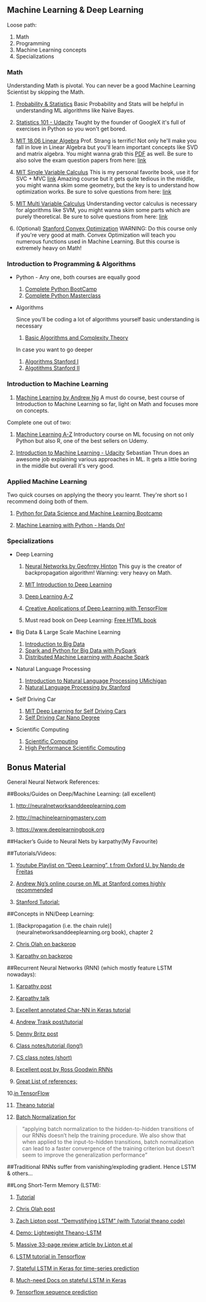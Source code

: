 ## Machine Learning & Deep Learning

Loose path:
1. Math
2. Programming
3. Machine Learning concepts
4. Specializations


### Math
Understanding Math is pivotal. You can never be a good Machine Learning Scientist
by skipping the Math.

  1. [Probability & Statistics](https://www.khanacademy.org/math/probability)
     Basic Probability and Stats will be helpful in understanding ML algorithms like Naive Bayes. 
     
  2. [Statistics 101 - Udacity](https://www.udacity.com/course/intro-to-statistics--st101)
      Taught by the founder of GoogleX it's full of exercises in Python so you won't get bored.
     
  3. [MIT 18.06 Linear Algebra](https://www.youtube.com/watch?v=ZK3O402wf1c&list=PLE7DDD91010BC51F8)
     Prof. Strang is terrific! Not only he'll make you fall in love in Linear Algebra but you'll learn
     important concepts like SVD and matrix algebra. You might wanna grab this [PDF](http://www.math.hcmus.edu.vn/~bxthang/Linear%20algebra%20and%20its%20applications.pdf)
     as well. Be sure to also solve the exam question papers from here: [link](https://ocw.mit.edu/courses/mathematics/18-06-linear-algebra-spring-2010/exams/)
     
  4. [MIT Single Variable Calculus](https://www.youtube.com/watch?v=7K1sB05pE0A&list=PL590CCC2BC5AF3BC1)
     This is my personal favorite book, use it for SVC + MVC [link](https://drive.google.com/open?id=0BwEXorNDIEnFc3VKN3RUOWdRdUE)
     Amazing course but it gets quite tedious in the middle, you might wanna skim some geometry, but the key is
     to understand how optimization works. Be sure to solve questions from here: [link](https://ocw.mit.edu/courses/mathematics/18-01-single-variable-calculus-fall-2006/exams/)
     
  5. [MIT Multi Variable Calculus](https://www.youtube.com/watch?v=PxCxlsl_YwY&list=PL4C4C8A7D06566F38)
     Understanding vector calculus is necessary for algorithms like SVM, you might wanna skim some parts
     which are purely theoretical. Be sure to solve questions from here: [link](https://ocw.mit.edu/courses/mathematics/18-02-multivariable-calculus-fall-2007/exams/)
     
  7. (Optional) [Stanford Convex Optimization](https://lagunita.stanford.edu/courses/Engineering/CVX101/Winter2014/about)
     WARNING: Do this course only if you're very good at math. Convex Optimization will teach you numerous
     functions used in Machine Learning. But this course is extremely heavy on Math!

### Introduction to Programming & Algorithms
  * Python - Any one, both courses are equally good
    1. [Complete Python BootCamp](https://www.udemy.com/complete-python-bootcamp/)
    2. [Complete Python Masterclass](https://www.udemy.com/python-the-complete-python-developer-course/)
    
  * Algorithms
  
    Since you'll be coding a lot of algorithms yourself basic understanding is necessary
    1. [Basic Algorithms and Complexity Theory](https://www.youtube.com/watch?v=o4SGkB_8fFs&list=PLhQjrBD2T382VRUw5ZpSxQSFrxMOdFObl)
    
    In case you want to go deeper
      1. [Algorithms Stanford I](http://online.stanford.edu/course/algorithms-design-and-analysis-part-1)
      2. [Algotithms Stanford II](http://online.stanford.edu/course/algorithms-design-and-analysis-part-2)
 
 
### Introduction to Machine Learning

  1. [Machine Learning by Andrew Ng](https://www.coursera.org/learn/machine-learning)
     A must do course, best course of Introduction to Machine Learning so far, light on Math and focuses more on concepts.
     
  Complete one out of two:
  
  1. [Machine Learning A-Z](https://www.udemy.com/machinelearning/)
     Introductory course on ML focusing on not only Python but also R, one of the best sellers on Udemy.

  2. [Introduction to Machine Learning - Udacity](https://www.udacity.com/course/intro-to-machine-learning--ud120)
     Sebastian Thrun does an awesome job explaining various approaches in ML. It gets a little boring in the middle
     but overall it's very good. 


### Applied Machine Learning
  Two quick courses on applying the theory you learnt. They're short so I recommend doing both of them. 
  
  1. [Python for Data Science and Machine Learning Bootcamp](https://www.udemy.com/python-for-data-science-and-machine-learning-bootcamp/)

  2. [Machine Learning with Python - Hands On!](https://www.udemy.com/data-science-and-machine-learning-with-python-hands-on/)
  
    
### Specializations

  * Deep Learning
  
    1. [Neural Networks by Geofrrey Hinton](https://www.coursera.org/learn/neural-networks)
       This guy is the creator of backpropagation algorithm! Warning: very heavy on Math.
       
    2. [MIT Introduction to Deep Learning](http://introtodeeplearning.com/index.html)
    
    2. [Deep Learning A-Z](https://www.udemy.com/deeplearning/)
    
    3. [Creative Applications of Deep Learning with TensorFlow](https://www.kadenze.com/courses/creative-applications-of-deep-learning-with-tensorflow/info)
   
    4. Must read book on Deep Learning: [Free HTML book](http://www.deeplearningbook.org/)

  * Big Data & Large Scale Machine Learning
  
    1. [Introduction to Big Data](https://www.coursera.org/learn/big-data-introduction)
    2. [Spark and Python for Big Data with PySpark](https://www.udemy.com/spark-and-python-for-big-data-with-pyspark/)
    3. [Distributed Machine Learning with Apache Spark](https://www.edx.org/course/distributed-machine-learning-apache-uc-berkeleyx-cs120x)
    
  * Natural Language Processing
  
    1. [Introduction to Natural Language Processing UMichigan](http://academictorrents.com/details/78515f90de063ffc144be5e7e726c03849b4e0ed)
    2. [Natural Language Processing by Stanford](http://academictorrents.com/details/d2c8f8f1651740520b7dfab23438d89bc8c0c0ab)
    
  * Self Driving Car
  
    1. [MIT Deep Learning for Self Driving Cars](http://selfdrivingcars.mit.edu/)
    2. [Self Driving Car Nano Degree](https://in.udacity.com/course/self-driving-car-engineer-nanodegree--nd013/)
   
  * Scientific Computing
   
    1. [Scientific Computing](http://academictorrents.com/details/6f7e43052129b95f470d3043cfce2bf5c15ae380)
    2. [High Performance Scientific Computing](http://academictorrents.com/details/cb91a3d7a4c4c086be240b54e83ed8d587b31ff5)
 
 
 

 
## Bonus Material

General Neural Network References:

##Books/Guides on Deep/Machine Learning: (all excellent)
 
  1. http://neuralnetworksanddeeplearning.com

  2. http://machinelearningmastery.com

  3. https://www.deeplearningbook.org

##Hacker’s Guide to Neural Nets by karpathy(My Favourite)

##Tutorials/Videos:

  1. [Youtube Playlist on “Deep Learning”, t from Oxford U. by Nando de Freitas](https://www.youtube.com/playlist?list=PLE6Wd9FR--EfW8dtjAuPoTuPcqmOV53Fu)

  2. [Andrew Ng’s online course on ML at Stanford comes highly recommended](http://www.youtube.com/view_play_list?p=A89DCFA6ADACE599)

  3. [Stanford Tutorial:](http://ufldl.stanford.edu/tutorial/)

##Concepts in NN/Deep Learning:

  1. [Backpropagation (i.e. the chain rule)](neuralnetworksanddeeplearning.org book), chapter 2

  2. [Chris Olah on backprop](http://colah.github.io/posts/2015-08-Backprop/)

  3. [Karpathy on backprop](http://cs231n.github.io/optimization-2/)

##Recurrent Neural Networks (RNN) (which mostly feature LSTM nowadays):

  1. [Karpathy post](http://karpathy.github.io/2015/05/21/rnn-effectiveness/) 

  2. [Karpathy talk](https://www.youtube.com/watch?v=yCC09vCHzF8)

  3. [Excellent annotated Char-NN in Keras tutorial](http://ml4a.github.io/guides/recurrent_neural_networks/)

  4. [Andrew Trask post/tutorial](https://iamtrask.github.io/2015/11/15/anyone-can-code-lstm/)

  5. [Denny Britz post](http://www.wildml.com/2015/09/recurrent-neural-networks-tutorial-part-1-introduction-to-rnns/)

  6. [Class notes/tutorial (long!)](http://minds.jacobs-university.de/sites/default/files/uploads/papers/ESNTutorialRev.pdf)

  7. [CS class notes (short)](https://www.willamette.edu/~gorr/classes/cs449/rnn1.html)

  8. [Excellent post by Ross Goodwin RNNs](https://medium.com/@rossgoodwin/adventures-in-narrated-reality-6516ff395ba3#.q2xh8dp5t)

  9. [Great List of references; ](https://handong1587.github.io/deep_learning/2015/10/09/rnn-and-lstm.html)

  10.[in TensorFlow](https://www.tensorflow.org/versions/r0.8/tutorials/recurrent/index.html)

  11. [Theano tutorial](http://deeplearning.net/tutorial/rnnslu.html)

  12. [Batch Normalization for](https://arxiv.org/abs/1510.01378) 

> “applying batch normalization to the hidden-to-hidden transitions of our RNNs doesn’t help the training procedure. We also show that when applied to the input-to-hidden transitions, batch normalization can lead to a faster convergence of the training criterion but doesn’t seem to improve the generalization performance”

##Traditional RNNs suffer from vanishing/exploding gradient. Hence LSTM & others…

##Long Short-Term Memory (LSTM):

  1. [Tutorial](http://nbviewer.jupyter.org/github/JonathanRaiman/theano_lstm/blob/master/Tutorial.ipynb)

  2. [Chris Olah post](http://colah.github.io/posts/2015-08-Understanding-LSTMs)

  3. [Zach Lipton post, “Demystifying LSTM” (with Tutorial theano code)](http://blog.terminal.com/demistifying-long-short-term-memory-lstm-recurrent-neural-networks/)

  4. [Demo: Lightweight Theano-LSTM](https://github.com/JonathanRaiman/theano_lstm)

  5. [Massive 33-page review article by Lipton et al](http://arxiv.org/abs/1506.00019)

  6. [LSTM tutorial in Tensorflow](https://www.tensorflow.org/versions/r0.10/tutorials/recurrent/index.html)

  7. [Stateful LSTM in Keras for time-series prediction](https://github.com/fchollet/keras/blob/master/examples/stateful_lstm.py)

  8. [Much-need Docs on stateful LSTM in Keras](http://philipperemy.github.io/keras-stateful-lstm/)

  9. [Tensorflow sequence prediction](http://mourafiq.com/2016/05/15/predicting-sequences-using-rnn-in-tensorflow.html)
